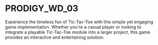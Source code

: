 # PRODIGY_WD_03
Experience the timeless fun of Tic-Tac-Toe with this simple yet engaging game implementation. Whether you're a casual player or looking to integrate a playable Tic-Tac-Toe module into a larger project, this game provides an interactive and entertaining solution.
